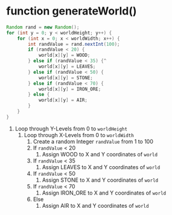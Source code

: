 # function generateWorld()

```java
Random rand = new Random();
for (int y = 0; y < worldHeight; y++) {
    for (int x = 0; x < worldWidth; x++) {
        int randValue = rand.nextInt(100);
        if (randValue < 20) {
            world[x][y] = WOOD;
        } else if (randValue < 35) {^
            world[x][y] = LEAVES;
        } else if (randValue < 50) {
            world[x][y] = STONE;
        } else if (randValue < 70) {
            world[x][y] = IRON_ORE;
        } else {
            world[x][y] = AIR;
        }
    }
}
```

1. Loop through Y-Levels from 0 to `worldHeight`
   1. Loop through X-Levels from 0 to `worldWidth`
      1. Create a random Integer `randValue` from 1 to 100
      2. If `randValue` < 20
         1. Assign WOOD to X and Y coordinates of `world`
      3. If `randValue` < 35
         1. Assign LEAVES to X and Y coordinates of `world`
      4. If `randValue` < 50
         1. Assign STONE to X and Y coordinates of `world`
      5. If `randValue` < 70
         1. Assign IRON_ORE to X and Y coordinates of `world`
      6. Else
         1. Assign AIR to X and Y coordinates of `world`
